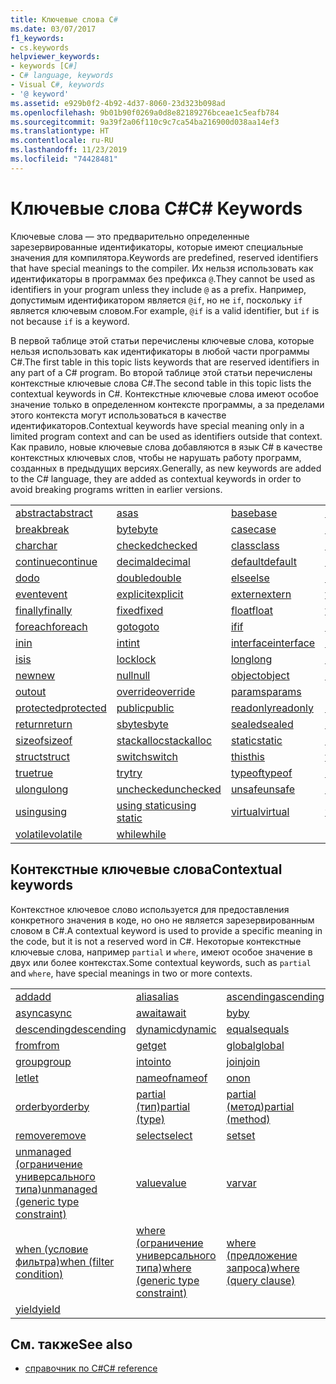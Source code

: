 ```yaml
---
title: Ключевые слова C#
ms.date: 03/07/2017
f1_keywords:
- cs.keywords
helpviewer_keywords:
- keywords [C#]
- C# language, keywords
- Visual C#, keywords
- '@ keyword'
ms.assetid: e929b0f2-4b92-4d37-8060-23d323b098ad
ms.openlocfilehash: 9b01b90f0269a0d8e82189276bceae1c5eafb784
ms.sourcegitcommit: 9a39f2a06f110c9c7ca54ba216900d038aa14ef3
ms.translationtype: HT
ms.contentlocale: ru-RU
ms.lasthandoff: 11/23/2019
ms.locfileid: "74428481"
---
```

# <a name="c-keywords"></a><span data-ttu-id="b43a0-102">Ключевые слова C#</span><span class="sxs-lookup"><span data-stu-id="b43a0-102">C# Keywords</span></span>

<span data-ttu-id="b43a0-103">Ключевые слова — это предварительно определенные зарезервированные идентификаторы, которые имеют специальные значения для компилятора.</span><span class="sxs-lookup"><span data-stu-id="b43a0-103">Keywords are predefined, reserved identifiers that have special meanings to the compiler.</span></span> <span data-ttu-id="b43a0-104">Их нельзя использовать как идентификаторы в программах без префикса `@`.</span><span class="sxs-lookup"><span data-stu-id="b43a0-104">They cannot be used as identifiers in your program unless they include `@` as a prefix.</span></span> <span data-ttu-id="b43a0-105">Например, допустимым идентификатором является `@if`, но не `if`, поскольку `if` является ключевым словом.</span><span class="sxs-lookup"><span data-stu-id="b43a0-105">For example, `@if` is a valid identifier, but `if` is not because `if` is a keyword.</span></span>  
  
 <span data-ttu-id="b43a0-106">В первой таблице этой статьи перечислены ключевые слова, которые нельзя использовать как идентификаторы в любой части программы C#.</span><span class="sxs-lookup"><span data-stu-id="b43a0-106">The first table in this topic lists keywords that are reserved identifiers in any part of a C# program.</span></span> <span data-ttu-id="b43a0-107">Во второй таблице этой статьи перечислены контекстные ключевые слова C#.</span><span class="sxs-lookup"><span data-stu-id="b43a0-107">The second table in this topic lists the contextual keywords in C#.</span></span> <span data-ttu-id="b43a0-108">Контекстные ключевые слова имеют особое значение только в определенном контексте программы, а за пределами этого контекста могут использоваться в качестве идентификаторов.</span><span class="sxs-lookup"><span data-stu-id="b43a0-108">Contextual keywords have special meaning only in a limited program context and can be used as identifiers outside that context.</span></span> <span data-ttu-id="b43a0-109">Как правило, новые ключевые слова добавляются в язык C# в качестве контекстных ключевых слов, чтобы не нарушать работу программ, созданных в предыдущих версиях.</span><span class="sxs-lookup"><span data-stu-id="b43a0-109">Generally, as new keywords are added to the C# language, they are added as contextual keywords in order to avoid breaking programs written in earlier versions.</span></span>  
  
|||||  
|---|---|---|---|  
|[<span data-ttu-id="b43a0-110">abstract</span><span class="sxs-lookup"><span data-stu-id="b43a0-110">abstract</span></span>](abstract.md)|[<span data-ttu-id="b43a0-111">as</span><span class="sxs-lookup"><span data-stu-id="b43a0-111">as</span></span>](../operators/type-testing-and-cast.md#as-operator)|[<span data-ttu-id="b43a0-112">base</span><span class="sxs-lookup"><span data-stu-id="b43a0-112">base</span></span>](base.md)|[<span data-ttu-id="b43a0-113">bool</span><span class="sxs-lookup"><span data-stu-id="b43a0-113">bool</span></span>](bool.md)|  
|[<span data-ttu-id="b43a0-114">break</span><span class="sxs-lookup"><span data-stu-id="b43a0-114">break</span></span>](break.md)|[<span data-ttu-id="b43a0-115">byte</span><span class="sxs-lookup"><span data-stu-id="b43a0-115">byte</span></span>](../builtin-types/integral-numeric-types.md)|[<span data-ttu-id="b43a0-116">case</span><span class="sxs-lookup"><span data-stu-id="b43a0-116">case</span></span>](switch.md)|[<span data-ttu-id="b43a0-117">catch</span><span class="sxs-lookup"><span data-stu-id="b43a0-117">catch</span></span>](try-catch.md)|  
|[<span data-ttu-id="b43a0-118">char</span><span class="sxs-lookup"><span data-stu-id="b43a0-118">char</span></span>](../builtin-types/char.md)|[<span data-ttu-id="b43a0-119">checked</span><span class="sxs-lookup"><span data-stu-id="b43a0-119">checked</span></span>](checked.md)|[<span data-ttu-id="b43a0-120">class</span><span class="sxs-lookup"><span data-stu-id="b43a0-120">class</span></span>](class.md)|[<span data-ttu-id="b43a0-121">const</span><span class="sxs-lookup"><span data-stu-id="b43a0-121">const</span></span>](const.md)|  
|[<span data-ttu-id="b43a0-122">continue</span><span class="sxs-lookup"><span data-stu-id="b43a0-122">continue</span></span>](continue.md)|[<span data-ttu-id="b43a0-123">decimal</span><span class="sxs-lookup"><span data-stu-id="b43a0-123">decimal</span></span>](../builtin-types/floating-point-numeric-types.md)|[<span data-ttu-id="b43a0-124">default</span><span class="sxs-lookup"><span data-stu-id="b43a0-124">default</span></span>](default.md)|[<span data-ttu-id="b43a0-125">delegate</span><span class="sxs-lookup"><span data-stu-id="b43a0-125">delegate</span></span>](../builtin-types/reference-types.md)|  
|[<span data-ttu-id="b43a0-126">do</span><span class="sxs-lookup"><span data-stu-id="b43a0-126">do</span></span>](do.md)|[<span data-ttu-id="b43a0-127">double</span><span class="sxs-lookup"><span data-stu-id="b43a0-127">double</span></span>](../builtin-types/floating-point-numeric-types.md)|[<span data-ttu-id="b43a0-128">else</span><span class="sxs-lookup"><span data-stu-id="b43a0-128">else</span></span>](if-else.md)|[<span data-ttu-id="b43a0-129">enum</span><span class="sxs-lookup"><span data-stu-id="b43a0-129">enum</span></span>](enum.md)|  
|[<span data-ttu-id="b43a0-130">event</span><span class="sxs-lookup"><span data-stu-id="b43a0-130">event</span></span>](event.md)|[<span data-ttu-id="b43a0-131">explicit</span><span class="sxs-lookup"><span data-stu-id="b43a0-131">explicit</span></span>](../operators/user-defined-conversion-operators.md)|[<span data-ttu-id="b43a0-132">extern</span><span class="sxs-lookup"><span data-stu-id="b43a0-132">extern</span></span>](extern.md)|[<span data-ttu-id="b43a0-133">false</span><span class="sxs-lookup"><span data-stu-id="b43a0-133">false</span></span>](false-literal.md)|  
|[<span data-ttu-id="b43a0-134">finally</span><span class="sxs-lookup"><span data-stu-id="b43a0-134">finally</span></span>](try-finally.md)|[<span data-ttu-id="b43a0-135">fixed</span><span class="sxs-lookup"><span data-stu-id="b43a0-135">fixed</span></span>](fixed-statement.md)|[<span data-ttu-id="b43a0-136">float</span><span class="sxs-lookup"><span data-stu-id="b43a0-136">float</span></span>](../builtin-types/floating-point-numeric-types.md)|[<span data-ttu-id="b43a0-137">for</span><span class="sxs-lookup"><span data-stu-id="b43a0-137">for</span></span>](for.md)|  
|[<span data-ttu-id="b43a0-138">foreach</span><span class="sxs-lookup"><span data-stu-id="b43a0-138">foreach</span></span>](foreach-in.md)|[<span data-ttu-id="b43a0-139">goto</span><span class="sxs-lookup"><span data-stu-id="b43a0-139">goto</span></span>](goto.md)|[<span data-ttu-id="b43a0-140">if</span><span class="sxs-lookup"><span data-stu-id="b43a0-140">if</span></span>](if-else.md)|[<span data-ttu-id="b43a0-141">implicit</span><span class="sxs-lookup"><span data-stu-id="b43a0-141">implicit</span></span>](../operators/user-defined-conversion-operators.md)|  
|[<span data-ttu-id="b43a0-142">in</span><span class="sxs-lookup"><span data-stu-id="b43a0-142">in</span></span>](in.md)|[<span data-ttu-id="b43a0-143">int</span><span class="sxs-lookup"><span data-stu-id="b43a0-143">int</span></span>](../builtin-types/integral-numeric-types.md)|[<span data-ttu-id="b43a0-144">interface</span><span class="sxs-lookup"><span data-stu-id="b43a0-144">interface</span></span>](interface.md)|[<span data-ttu-id="b43a0-145">internal</span><span class="sxs-lookup"><span data-stu-id="b43a0-145">internal</span></span>](internal.md)|
|[<span data-ttu-id="b43a0-146">is</span><span class="sxs-lookup"><span data-stu-id="b43a0-146">is</span></span>](is.md)|[<span data-ttu-id="b43a0-147">lock</span><span class="sxs-lookup"><span data-stu-id="b43a0-147">lock</span></span>](lock-statement.md)|[<span data-ttu-id="b43a0-148">long</span><span class="sxs-lookup"><span data-stu-id="b43a0-148">long</span></span>](../builtin-types/integral-numeric-types.md)|[<span data-ttu-id="b43a0-149">namespace</span><span class="sxs-lookup"><span data-stu-id="b43a0-149">namespace</span></span>](namespace.md)|
|[<span data-ttu-id="b43a0-150">new</span><span class="sxs-lookup"><span data-stu-id="b43a0-150">new</span></span>](../operators/new-operator.md)|[<span data-ttu-id="b43a0-151">null</span><span class="sxs-lookup"><span data-stu-id="b43a0-151">null</span></span>](null.md)|[<span data-ttu-id="b43a0-152">object</span><span class="sxs-lookup"><span data-stu-id="b43a0-152">object</span></span>](../builtin-types/reference-types.md)|[<span data-ttu-id="b43a0-153">operator</span><span class="sxs-lookup"><span data-stu-id="b43a0-153">operator</span></span>](../operators/operator-overloading.md)|
|[<span data-ttu-id="b43a0-154">out</span><span class="sxs-lookup"><span data-stu-id="b43a0-154">out</span></span>](out.md)|[<span data-ttu-id="b43a0-155">override</span><span class="sxs-lookup"><span data-stu-id="b43a0-155">override</span></span>](override.md)|[<span data-ttu-id="b43a0-156">params</span><span class="sxs-lookup"><span data-stu-id="b43a0-156">params</span></span>](params.md)|[<span data-ttu-id="b43a0-157">private</span><span class="sxs-lookup"><span data-stu-id="b43a0-157">private</span></span>](private.md)|
|[<span data-ttu-id="b43a0-158">protected</span><span class="sxs-lookup"><span data-stu-id="b43a0-158">protected</span></span>](protected.md)|[<span data-ttu-id="b43a0-159">public</span><span class="sxs-lookup"><span data-stu-id="b43a0-159">public</span></span>](public.md)|[<span data-ttu-id="b43a0-160">readonly</span><span class="sxs-lookup"><span data-stu-id="b43a0-160">readonly</span></span>](readonly.md)|[<span data-ttu-id="b43a0-161">ref</span><span class="sxs-lookup"><span data-stu-id="b43a0-161">ref</span></span>](ref.md)|
|[<span data-ttu-id="b43a0-162">return</span><span class="sxs-lookup"><span data-stu-id="b43a0-162">return</span></span>](return.md)|[<span data-ttu-id="b43a0-163">sbyte</span><span class="sxs-lookup"><span data-stu-id="b43a0-163">sbyte</span></span>](../builtin-types/integral-numeric-types.md)|[<span data-ttu-id="b43a0-164">sealed</span><span class="sxs-lookup"><span data-stu-id="b43a0-164">sealed</span></span>](sealed.md)|[<span data-ttu-id="b43a0-165">short</span><span class="sxs-lookup"><span data-stu-id="b43a0-165">short</span></span>](../builtin-types/integral-numeric-types.md)||
[<span data-ttu-id="b43a0-166">sizeof</span><span class="sxs-lookup"><span data-stu-id="b43a0-166">sizeof</span></span>](../operators/sizeof.md)|[<span data-ttu-id="b43a0-167">stackalloc</span><span class="sxs-lookup"><span data-stu-id="b43a0-167">stackalloc</span></span>](../operators/stackalloc.md)|[<span data-ttu-id="b43a0-168">static</span><span class="sxs-lookup"><span data-stu-id="b43a0-168">static</span></span>](static.md)|[<span data-ttu-id="b43a0-169">string</span><span class="sxs-lookup"><span data-stu-id="b43a0-169">string</span></span>](../builtin-types/reference-types.md)|
|[<span data-ttu-id="b43a0-170">struct</span><span class="sxs-lookup"><span data-stu-id="b43a0-170">struct</span></span>](struct.md)|[<span data-ttu-id="b43a0-171">switch</span><span class="sxs-lookup"><span data-stu-id="b43a0-171">switch</span></span>](switch.md)|[<span data-ttu-id="b43a0-172">this</span><span class="sxs-lookup"><span data-stu-id="b43a0-172">this</span></span>](this.md)|[<span data-ttu-id="b43a0-173">throw</span><span class="sxs-lookup"><span data-stu-id="b43a0-173">throw</span></span>](throw.md)|
|[<span data-ttu-id="b43a0-174">true</span><span class="sxs-lookup"><span data-stu-id="b43a0-174">true</span></span>](true-literal.md)|[<span data-ttu-id="b43a0-175">try</span><span class="sxs-lookup"><span data-stu-id="b43a0-175">try</span></span>](try-catch.md)|[<span data-ttu-id="b43a0-176">typeof</span><span class="sxs-lookup"><span data-stu-id="b43a0-176">typeof</span></span>](../operators/type-testing-and-cast.md#typeof-operator)|[<span data-ttu-id="b43a0-177">uint</span><span class="sxs-lookup"><span data-stu-id="b43a0-177">uint</span></span>](../builtin-types/integral-numeric-types.md)|
|[<span data-ttu-id="b43a0-178">ulong</span><span class="sxs-lookup"><span data-stu-id="b43a0-178">ulong</span></span>](../builtin-types/integral-numeric-types.md)|[<span data-ttu-id="b43a0-179">unchecked</span><span class="sxs-lookup"><span data-stu-id="b43a0-179">unchecked</span></span>](unchecked.md)|[<span data-ttu-id="b43a0-180">unsafe</span><span class="sxs-lookup"><span data-stu-id="b43a0-180">unsafe</span></span>](unsafe.md)|[<span data-ttu-id="b43a0-181">ushort</span><span class="sxs-lookup"><span data-stu-id="b43a0-181">ushort</span></span>](../builtin-types/integral-numeric-types.md)|
|[<span data-ttu-id="b43a0-182">using</span><span class="sxs-lookup"><span data-stu-id="b43a0-182">using</span></span>](using.md)|[<span data-ttu-id="b43a0-183">using static</span><span class="sxs-lookup"><span data-stu-id="b43a0-183">using static</span></span>](using-static.md)|[<span data-ttu-id="b43a0-184">virtual</span><span class="sxs-lookup"><span data-stu-id="b43a0-184">virtual</span></span>](virtual.md)|[<span data-ttu-id="b43a0-185">void</span><span class="sxs-lookup"><span data-stu-id="b43a0-185">void</span></span>](void.md)|
|[<span data-ttu-id="b43a0-186">volatile</span><span class="sxs-lookup"><span data-stu-id="b43a0-186">volatile</span></span>](volatile.md)|[<span data-ttu-id="b43a0-187">while</span><span class="sxs-lookup"><span data-stu-id="b43a0-187">while</span></span>](while.md)|

## <a name="contextual-keywords"></a><span data-ttu-id="b43a0-188">Контекстные ключевые слова</span><span class="sxs-lookup"><span data-stu-id="b43a0-188">Contextual keywords</span></span>

 <span data-ttu-id="b43a0-189">Контекстное ключевое слово используется для предоставления конкретного значения в коде, но оно не является зарезервированным словом в C#.</span><span class="sxs-lookup"><span data-stu-id="b43a0-189">A contextual keyword is used to provide a specific meaning in the code, but it is not a reserved word in C#.</span></span> <span data-ttu-id="b43a0-190">Некоторые контекстные ключевые слова, например `partial` и `where`, имеют особое значение в двух или более контекстах.</span><span class="sxs-lookup"><span data-stu-id="b43a0-190">Some contextual keywords, such as `partial` and `where`, have special meanings in two or more contexts.</span></span>  
  
||||  
|---|---|---|  
|[<span data-ttu-id="b43a0-191">add</span><span class="sxs-lookup"><span data-stu-id="b43a0-191">add</span></span>](add.md)|[<span data-ttu-id="b43a0-192">alias</span><span class="sxs-lookup"><span data-stu-id="b43a0-192">alias</span></span>](extern-alias.md)|[<span data-ttu-id="b43a0-193">ascending</span><span class="sxs-lookup"><span data-stu-id="b43a0-193">ascending</span></span>](ascending.md)|
|[<span data-ttu-id="b43a0-194">async</span><span class="sxs-lookup"><span data-stu-id="b43a0-194">async</span></span>](async.md)|[<span data-ttu-id="b43a0-195">await</span><span class="sxs-lookup"><span data-stu-id="b43a0-195">await</span></span>](../operators/await.md)|[<span data-ttu-id="b43a0-196">by</span><span class="sxs-lookup"><span data-stu-id="b43a0-196">by</span></span>](by.md)|
|[<span data-ttu-id="b43a0-197">descending</span><span class="sxs-lookup"><span data-stu-id="b43a0-197">descending</span></span>](descending.md)|[<span data-ttu-id="b43a0-198">dynamic</span><span class="sxs-lookup"><span data-stu-id="b43a0-198">dynamic</span></span>](../builtin-types/reference-types.md)|[<span data-ttu-id="b43a0-199">equals</span><span class="sxs-lookup"><span data-stu-id="b43a0-199">equals</span></span>](equals.md)|
|[<span data-ttu-id="b43a0-200">from</span><span class="sxs-lookup"><span data-stu-id="b43a0-200">from</span></span>](from-clause.md)|[<span data-ttu-id="b43a0-201">get</span><span class="sxs-lookup"><span data-stu-id="b43a0-201">get</span></span>](get.md)|[<span data-ttu-id="b43a0-202">global</span><span class="sxs-lookup"><span data-stu-id="b43a0-202">global</span></span>](../operators/namespace-alias-qualifier.md)|
|[<span data-ttu-id="b43a0-203">group</span><span class="sxs-lookup"><span data-stu-id="b43a0-203">group</span></span>](group-clause.md)|[<span data-ttu-id="b43a0-204">into</span><span class="sxs-lookup"><span data-stu-id="b43a0-204">into</span></span>](into.md)|[<span data-ttu-id="b43a0-205">join</span><span class="sxs-lookup"><span data-stu-id="b43a0-205">join</span></span>](join-clause.md)|
|[<span data-ttu-id="b43a0-206">let</span><span class="sxs-lookup"><span data-stu-id="b43a0-206">let</span></span>](let-clause.md)|[<span data-ttu-id="b43a0-207">nameof</span><span class="sxs-lookup"><span data-stu-id="b43a0-207">nameof</span></span>](../operators/nameof.md)|[<span data-ttu-id="b43a0-208">on</span><span class="sxs-lookup"><span data-stu-id="b43a0-208">on</span></span>](on.md)|
|[<span data-ttu-id="b43a0-209">orderby</span><span class="sxs-lookup"><span data-stu-id="b43a0-209">orderby</span></span>](orderby-clause.md)|[<span data-ttu-id="b43a0-210">partial (тип)</span><span class="sxs-lookup"><span data-stu-id="b43a0-210">partial (type)</span></span>](partial-type.md)|[<span data-ttu-id="b43a0-211">partial (метод)</span><span class="sxs-lookup"><span data-stu-id="b43a0-211">partial (method)</span></span>](partial-method.md)|
|[<span data-ttu-id="b43a0-212">remove</span><span class="sxs-lookup"><span data-stu-id="b43a0-212">remove</span></span>](remove.md)|[<span data-ttu-id="b43a0-213">select</span><span class="sxs-lookup"><span data-stu-id="b43a0-213">select</span></span>](select-clause.md)|[<span data-ttu-id="b43a0-214">set</span><span class="sxs-lookup"><span data-stu-id="b43a0-214">set</span></span>](set.md)|
|[<span data-ttu-id="b43a0-215">unmanaged (ограничение универсального типа)</span><span class="sxs-lookup"><span data-stu-id="b43a0-215">unmanaged (generic type constraint)</span></span>](where-generic-type-constraint.md)|[<span data-ttu-id="b43a0-216">value</span><span class="sxs-lookup"><span data-stu-id="b43a0-216">value</span></span>](value.md)|[<span data-ttu-id="b43a0-217">var</span><span class="sxs-lookup"><span data-stu-id="b43a0-217">var</span></span>](var.md)|
|[<span data-ttu-id="b43a0-218">when (условие фильтра)</span><span class="sxs-lookup"><span data-stu-id="b43a0-218">when (filter condition)</span></span>](when.md)|[<span data-ttu-id="b43a0-219">where (ограничение универсального типа)</span><span class="sxs-lookup"><span data-stu-id="b43a0-219">where (generic type constraint)</span></span>](where-generic-type-constraint.md)|[<span data-ttu-id="b43a0-220">where (предложение запроса)</span><span class="sxs-lookup"><span data-stu-id="b43a0-220">where (query clause)</span></span>](where-clause.md)|
|[<span data-ttu-id="b43a0-221">yield</span><span class="sxs-lookup"><span data-stu-id="b43a0-221">yield</span></span>](yield.md)| | |
  
## <a name="see-also"></a><span data-ttu-id="b43a0-222">См. также</span><span class="sxs-lookup"><span data-stu-id="b43a0-222">See also</span></span>

- [<span data-ttu-id="b43a0-223">справочник по C#</span><span class="sxs-lookup"><span data-stu-id="b43a0-223">C# reference</span></span>](../index.md)

